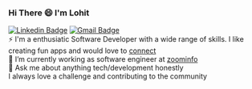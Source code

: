 ### Hi There 😄 I'm Lohit
[![Linkedin Badge](https://img.shields.io/badge/-lohit_aryan-blue?style=flat&logo=Linkedin&logoColor=white&link=https://www.linkedin.com/in/lohit-aryan/)](https://www.linkedin.com/in/lohit-aryan/)
[![Gmail Badge](https://img.shields.io/badge/-lohitaryan20-c14438?style=flat&logo=Gmail&logoColor=white&link=mailto:lohitaryan20@gmail.com)](mailto:lohitaryan20@gmail.com)
</br>
⚡ I'm a enthusiatic Software Developer with a wide range of skills. I like creating fun apps and would love to [connect](https://www.linkedin.com/in/lohit-aryan/)<br/>
🌱 I’m currently working as software engineer at [zoominfo](https://www.zoominfo.com/) <br/>
💬 Ask me about anything tech/development honestly<br/>
I always love a challenge and contributing to the community <br/>
<!--
**nodeicode/nodeicode** is a ✨ _special_ ✨ repository because its `README.md` (this file) appears on your GitHub profile.

Here are some ideas to get you started:

- 
- 🌱 I’m currently learning ...
- 👯 I’m looking to collaborate on ...
- 🤔 I’m looking for help with ...
- 💬 Ask me about ...
- 📫 How to reach me: ...
- 😄 Pronouns: ...
- ⚡ Fun fact: ...
-->
